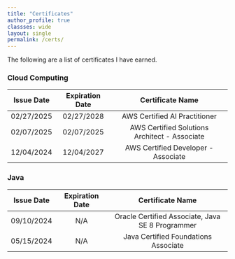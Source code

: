 ```yaml
---
title: "Certificates"
author_profile: true
classses: wide
layout: single
permalink: /certs/
---
```


The following are a list of certificates I have earned.

### Cloud Computing

| Issue Date | Expiration Date | Certificate Name |
|:----------:|:---------------:| :--------------: |
| 02/27/2025 | 02/27/2028 | AWS Certified AI Practitioner |
| 02/07/2025 | 02/07/2025 | AWS Certified Solutions Architect - Associate | 
| 12/04/2024 | 12/04/2027 | AWS Certified Developer - Associate |

### Java

| Issue Date | Expiration Date | Certificate Name |
|:----------:|:---------------:| :--------------: |
| 09/10/2024 | N/A | Oracle Certified Associate, Java SE 8 Programmer |
| 05/15/2024 | N/A | Java Certified Foundations Associate |